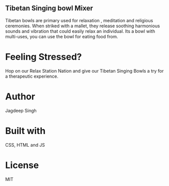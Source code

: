 ## Tibetan Singing bowl Mixer ##
Tibetan bowls are primary used for relaxation , meditation and religious ceremonies. When striked with a mallet, they release soothing harmonious sounds and vibration that could easily relax an individual. Its a bowl with multi-uses, you can use the bowl for eating food from.


# Feeling Stressed? #
Hop on our Relax Station Nation and give our Tibetan Singing Bowls a try for a therapeutic experience.


# Author #
Jagdeep Singh


# Built with #
CSS, HTML and JS


# License #
MIT
